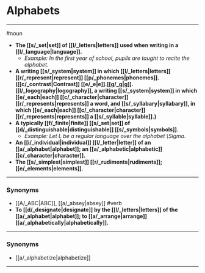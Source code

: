 # Alphabets
---
#noun
- **The [[s/_set|set]] of [[l/_letters|letters]] used when writing in a [[l/_language|language]].**
	- _Example: In the first year of school, pupils are taught to recite the alphabet._
- **A writing [[s/_system|system]] in which [[l/_letters|letters]] [[r/_represent|represent]] [[p/_phonemes|phonemes]]. ([[c/_contrast|Contrast]] [[e/_e|e]].[[g/_g|g]]. [[l/_logography|logography]], a writing [[s/_system|system]] in which [[e/_each|each]] [[c/_character|character]] [[r/_represents|represents]] a word, and [[s/_syllabary|syllabary]], in which [[e/_each|each]] [[c/_character|character]] [[r/_represents|represents]] a [[s/_syllable|syllable]].)**
- **A typically [[f/_finite|finite]] [[s/_set|set]] of [[d/_distinguishable|distinguishable]] [[s/_symbols|symbols]].**
	- _Example: Let L be a regular language over the alphabet \Sigma._
- **An [[i/_individual|individual]] [[l/_letter|letter]] of an [[a/_alphabet|alphabet]]; an [[a/_alphabetic|alphabetic]] [[c/_character|character]].**
- **The [[s/_simplest|simplest]] [[r/_rudiments|rudiments]]; [[e/_elements|elements]].**
---
### Synonyms
- [[A/_ABC|ABC]], [[a/_absey|absey]]
#verb
- **To [[d/_designate|designate]] by the [[l/_letters|letters]] of the [[a/_alphabet|alphabet]]; to [[a/_arrange|arrange]] [[a/_alphabetically|alphabetically]].**
---
### Synonyms
- [[a/_alphabetize|alphabetize]]
---
